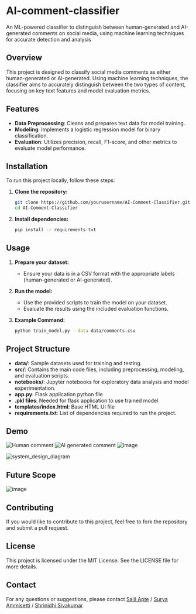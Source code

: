# AI-comment-classifier
An ML-powered classifier to distinguish between human-generated and AI-generated comments on social media, using machine learning techniques for accurate detection and analysis

## Overview
This project is designed to classify social media comments as either human-generated or AI-generated. Using machine learning techniques, the classifier aims to accurately distinguish between the two types of content, focusing on key text features and model evaluation metrics.

## Features
- **Data Preprocessing**: Cleans and prepares text data for model training.
- **Modeling**: Implements a logistic regression model for binary classification.
- **Evaluation**: Utilizes precision, recall, F1-score, and other metrics to evaluate model performance.

## Installation
To run this project locally, follow these steps:

1. **Clone the repository:**
   ```bash
   git clone https://github.com/yourusername/AI-Comment-Classifier.git
   cd AI-Comment-Classifier
   ```

2. **Install dependencies:**
   ```bash
   pip install -r requirements.txt
   ```

## Usage
1. **Prepare your dataset:** 
   - Ensure your data is in a CSV format with the appropriate labels (human-generated or AI-generated).

2. **Run the model:**
   - Use the provided scripts to train the model on your dataset.
   - Evaluate the results using the included evaluation functions.

3. **Example Command:**
   ```bash
   python train_model.py --data data/comments.csv
   ```

## Project Structure
- **data/**: Sample datasets used for training and testing.
- **src/**: Contains the main code files, including preprocessing, modeling, and evaluation scripts.
- **notebooks/**: Jupyter notebooks for exploratory data analysis and model experimentation.
- **app.py**: Flask application python file
- **.pkl files**: Needed for flask application to use trained model
- **templates/index.html**: Base HTML UI file
- **requirements.txt**: List of dependencies required to run the project.

## Demo

![Human comment](https://github.com/user-attachments/assets/04bc7448-ac51-4955-8ae6-a3d9f46e29b1)
![AI generated comment](https://github.com/user-attachments/assets/8a5179f4-e1db-412f-8d02-fa0fbd954650)
![image](https://github.com/user-attachments/assets/9a5471da-1678-4785-b1bf-fb71e41895d6)

![system_design_diagram](https://github.com/user-attachments/assets/58e8d1ab-e2a5-485b-aabd-af4c60ca2a68)

## Future Scope

![image](https://github.com/user-attachments/assets/368e9482-a984-4519-8e3a-2fc9416c0a6c)

## Contributing
If you would like to contribute to this project, feel free to fork the repository and submit a pull request.

## License
This project is licensed under the MIT License. See the LICENSE file for more details.

## Contact
For any questions or suggestions, please contact [Salil Apte](mailto:salil.apte99!gmail.com) / [Surya Ammisetti](sammisetti1@student.gsu.edu) / [Shrinidhi Sivakumar](ssivakumar5@student.gsu.edu)
